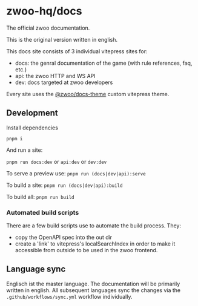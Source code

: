 # zwoo-hq/docs

The official zwoo documentation.

This is the original version written in english.

This docs site consists of 3 individual vitepress sites for:

- docs: the genral documentation of the game (with rule references, faq, etc.)
- api: the zwoo HTTP and WS API
- dev: docs targeted at zwoo developers

Every site uses the [@zwoo/docs-theme](https://github.com/zwoo-hq/theme-docs) custom vitepress theme.

## Development

Install dependencies

`pnpm i`

And run a site:

`pnpm run docs:dev` or `api:dev` or `dev:dev`

To serve a preview use: `pnpm run (docs|dev|api):serve`

To build a site: `pnpm run (docs|dev|api):build`

To build all: `pnpm run build`

### Automated build scripts

There are a few build scripts use to automate the build process. They:

- copy the OpenAPI spec into the out dir
- create a 'link' to vitepress's localSearchIndex in order to make it accessible from outside to be used in the zwoo frontend.


## Language sync

Englisch ist the master language. The documentation will be primarily written in english. All subsequent languages sync the changes via the `.github/workflows/sync.yml` workflow individually.